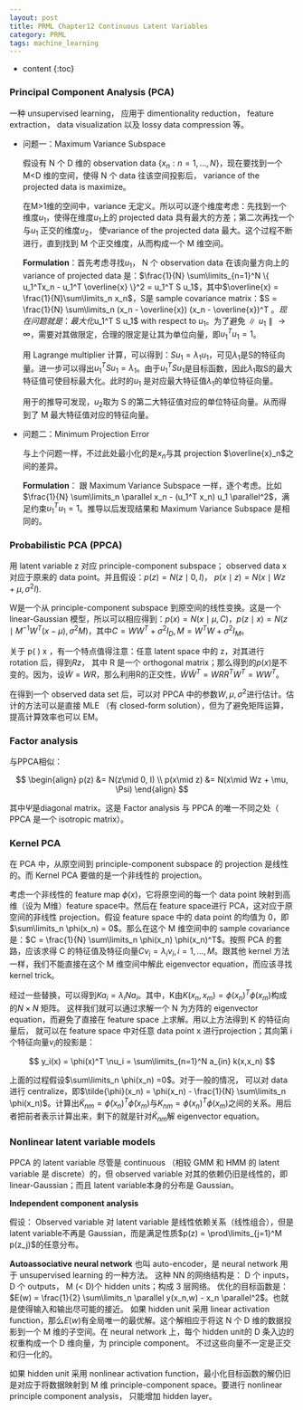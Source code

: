 ```yaml
---
layout: post
title: PRML Chapter12 Continuous Latent Variables
category: PRML
tags: machine_learning
---
```


* content
{:toc}






### Principal Component Analysis (PCA)

一种 unsupervised learning， 应用于 dimentionality reduction， feature extraction， data visualization 以及 lossy data compression 等。

* 问题一：Maximum Variance Subspace

  假设有 N 个 D 维的 observation data $\{ x_n : n = 1,\dots,N \}$，现在要找到一个 M<D 维的空间，使得 N 个 data 往该空间投影后， variance of the projected data is maximize。

  在M>1维的空间中，variance 无定义。所以可以逐个维度考虑：先找到一个维度$u_1$，使得在维度$u_1$上的 projected data 具有最大的方差；第二次再找一个与$u_1$ 正交的维度$u_2$， 使variance of the projected data 最大。这个过程不断进行，直到找到 M 个正交维度，从而构成一个 M 维空间。

  **Formulation**：首先考虑寻找$u_1$， N 个 observation data 在该向量方向上的 variance of projected data 是：$\frac{1}{N} \sum\limits_{n=1}^N \{ u_1^Tx_n - u_1^T \overline{x} \}^2 = u_1^T S u_1$，其中$\overline{x} = \frac{1}{N}\sum\limits_n x_n$，S是 sample covariance matrix：$S = \frac{1}{N} \sum\limits_n (x_n - \overline{x}) (x_n - \overline{x})^T $。现在问题就是：最大化$u_1^T S u_1$ with respect to $u_1$。为了避免$\parallel u_1 \parallel \rightarrow \infty$，需要对其做限定，合理的限定是让其为单位向量，即$u_1^T u_1 = 1$。

  用 Lagrange multiplier 计算，可以得到：$S u_1 = \lambda_1 u_1$，可见$\lambda_1$是S的特征向量。进一步可以得出$u_1^T S u_1 = \lambda_1$。由于$u_1^T S u_1$是目标函数，因此$\lambda_1$取S的最大特征值可使目标最大化。此时的$u_1$ 是对应最大特征值$\lambda_1$的单位特征向量。

  用于的推导可发现，$u_2$取为 S 的第二大特征值对应的单位特征向量。从而得到了 M 最大特征值对应的特征向量。



* 问题二：Minimum Projection Error

  与上个问题一样，不过此处最小化的是$x_n$与其 projection $\overline{x}_n$之间的差异。

  **Formulation**： 跟 Maximum Variance Subspace 一样，逐个考虑。比如$\frac{1}{N} \sum\limits_n \parallel x_n - (u_1^T x_n) u_1 \parallel^2$，满足约束$u_1^T u_1 = 1$。推导以后发现结果和 Maximum Variance Subspace 是相同的。



### Probabilistic PCA (PPCA)

用 latent variable z 对应 principle-component subspace； observed data x 对应于原来的 data point。并且假设：$p(z) = N(z\mid 0, I)$， $p(x\mid z) = N(x\mid Wz + \mu , \sigma^2 I)$.

W是一个从 principle-component subspace 到原空间的线性变换。这是一个 linear-Gaussian 模型，所以可以相应得到：$p(x) = N(x\mid \mu, C)$，$p(z\mid x) = N(z\mid M^{-1} W^T (x-\mu), \sigma^2 M)$，其中$C = WW^T + \sigma^2 I_D, M = W^T W + \sigma^2 I_M$。

关于 p( ) x ，有一个特点值得注意：任意 latent space 中的 z，对其进行 rotation 后，得到$Rz$， 其中 R 是一个 orthogonal matrix；那么得到的$p(x)$是不变的。因为，设$\tilde{W} = WR$，那么利用R的正交性，$\tilde{W}\tilde{W}^T = WRR^T W^T = WW^T$。

在得到一个 observed data set 后，可以对 PPCA 中的参数$W, \mu,\sigma^2$进行估计。估计的方法可以是直接 MLE （有 closed-form solution），但为了避免矩阵运算，提高计算效率也可以 EM。



### Factor analysis

与PPCA相似：


$$
\begin{align} p(z) &= N(z\mid 0, I) \\ p(x\mid z) &= N(x\mid Wz + \mu, \Psi)  \end{align}
$$


其中$\Psi$是diagonal matrix。这是 Factor analysis 与 PPCA 的唯一不同之处（ PPCA 是一个 isotropic matrix）。



### Kernel PCA

在 PCA 中，从原空间到 principle-component subspace 的 projection 是线性的。而 Kernel PCA
要做的是一个非线性的 projection。

考虑一个非线性的 feature map $\phi(x)$，它将原空间的每一个 data point 映射到高维（设为 M维）feature space中。然后在 feature space进行 PCA，这对应于原空间的非线性 projection。假设 feature space 中的 data point 的均值为 0，即$\sum\limits_n \phi(x_n) = 0$。那么在这个 M 维空间中的 sample covariance 是：$C = \frac{1}{N} \sum\limits_n \phi(x_n) \phi(x_n)^T$。按照 PCA 的套路，应该求得 C 的特征值及特征向量$C \nu_i = \lambda_i \nu_i, i = 1,\dots, M$。跟其他 kernel 方法一样，我们不能直接在这个 M 维空间中解此 eigenvector equation，而应该寻找 kernel trick。

经过一些替换，可以得到$K a_i = \lambda_i N a_i$。其中，K由$K(x_n, x_m) = \phi(x_n)^T \phi(x_m)$构成的$N \times N$ 矩阵。 这样我们就可以通过求解一个 N 为方阵的 eigenvector equation，而避免了直接在 feature space 上求解。用以上方法得到 K 的特征向量后， 就可以在 feature space 中对任意 data point x 进行projection；其向第 i 个特征向量$\nu_i$的投影是：


$$
y_i(x) = \phi(x)^T \nu_i = \sum\limits_{n=1}^N a_{in} k(x,x_n)
$$


上面的过程假设$\sum\limits_n \phi(x_n) =0$。对于一般的情况， 可以对 data 进行 centralize，即$\tilde{\phi}(x_n) = \phi(x_n) - \frac{1}{N} \sum\limits_n \phi(x_n)$。计算出$\tilde{K}_{nm} = \tilde{\phi}(x_n)^T \tilde{\phi}(x_m)$与$K_{nm} = \phi(x_n)^T \phi(x_m)$之间的关系。用后者把前者表示计算出来，剩下的就是针对$\tilde{K}_{nm}$解 eigenvector equation。



### Nonlinear latent variable models

PPCA 的 latent variable 尽管是 continuous （相较 GMM 和 HMM 的 latent variable 是 discrete）的，但 observed variable 对其的依赖仍旧是线性的，即 linear-Gaussian；而且 latent variable本身的分布是 Gaussian。

**Independent component analysis**

假设： Observed variable 对 latent variable 是线性依赖关系（线性组合），但是 latent variable不再是 Gaussian，而是满足性质$p(z) = \prod\limits_{j=1}^M p(z_j)$的任意分布。

**Autoassociative neural network**
也叫 auto-encoder，是 neural network 用于 unsupervised learning 的一种方法。 这种 NN 的网络结构是： D 个 inputs， D 个 outputs， M (< D)个 hidden units；构成 3 层网络。 优化的目标函数是：$E(w) = \frac{1}{2} \sum\limits_n \parallel y(x_n,w) - x_n \parallel^2$。也就是使得输入和输出尽可能的接近。
如果 hidden unit 采用 linear activation function，那么$E(w)$有全局唯一的最优解。这个解相应于将这 N 个 D 维的数据投影到一个 M 维的子空间。在 neural network 上，每个 hidden unit的 D 条入边的权重构成一个 D 维向量，为 principle component。 不过这些向量不一定是正交和归一化的。

如果 hidden unit 采用 nonlinear activation function，最小化目标函数的解仍旧是对应于将数据映射到 M 维 principle-component space。要进行 nonlinear principle component analysis， 只能增加 hidden layer。